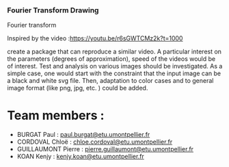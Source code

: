 ### Fourier Transform Drawing

Fourier transform

Inspired by the video :https://youtu.be/r6sGWTCMz2k?t=1000

create a package that can reproduce a similar video. A particular interest on the parameters (degrees of approximation), speed of the videos would be of interest. Test and analysis on various images should be investigated. As a simple case, one would start with the constraint that the input image can be a black and white svg file. Then, adaptation to color cases and to general image format (like png, jpg, etc. ) could be added.

# Team members :
 * BURGAT Paul : paul.burgat@etu.umontpellier.fr 
 * CORDOVAL Chloë  : chloe.cordoval@etu.umontpellier.fr
 * GUILLAUMONT Pierre : pierre.guillaumont@etu.umontpellier.fr
 * KOAN Kenjy : kenjy.koan@etu.umontpellier.fr